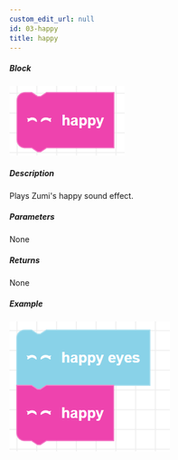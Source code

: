 ```yaml
---
custom_edit_url: null
id: 03-happy
title: happy
---
```


##### Block

![happy image](happy.png)

##### Description

Plays Zumi's happy sound effect.

##### Parameters

None

##### Returns

None

##### Example

![happy example](happy_example.png)
